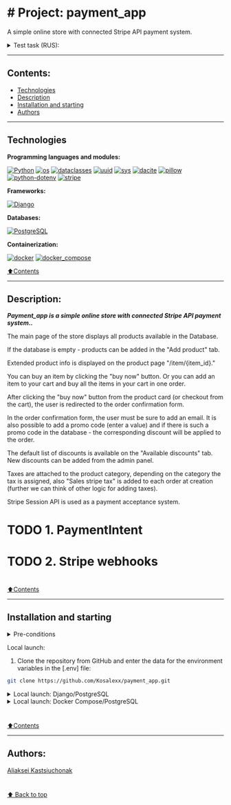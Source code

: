 # # Project: payment_app

A simple online store with connected Stripe API payment system.


<details><summary>Test task (RUS):</summary>

Реализовать Django + Stripe API бэкенд со следующим функционалом и условиями:
- [x]	Django Модель Item с полями (name, description, price) 

- [x]	API с двумя методами:
    - [x]	GET /buy/{id}, c помощью которого можно получить Stripe Session Id для оплаты выбранного Item. При выполнении этого метода c бэкенда с помощью python библиотеки stripe должен выполняться запрос stripe.checkout.Session.create(...) и полученный session.id выдаваться в результате запроса
    - [x]	GET /item/{id}, c помощью которого можно получить простейшую HTML страницу, на которой будет информация о выбранном Item и кнопка Buy. По нажатию на кнопку Buy должен происходить запрос на /buy/{id}, получение session_id и далее  с помощью JS библиотеки Stripe происходить редирект на Checkout форму stripe.redirectToCheckout(sessionId=session_id)
 - [x]	Залить решение на Github, описать запуск в Readme.md
 - [x]	Опубликовать свое решение чтобы его можно было быстро и легко протестировать.

Бонусные задачи: 
 - [x]	Запуск используя Docker
 - [x]	Использование environment variables
 - [x]	Просмотр Django Моделей в Django Admin панели
 - [ ]	Запуск приложения на удаленном сервере, доступном для тестирования
 - [x] - Модель Order, в которой можно объединить несколько Item и сделать платёж в Stripe на содержимое Order c общей стоимостью всех Items
 - [x] - Модели Discount, Tax, которые можно прикрепить к модели Order и связать с соответствующими атрибутами при создании платежа в Stripe - в таком случае они корректно отображаются в Stripe Checkout форме. ---  # для привязки скидки к заказу используются промокоды. Пользователь вводит промокод, если такой есть в БД -> заказ получает скидку. / Налоги прикреплены к категории товара, в зависимости от категории назначается налог, также к каждому заказу при создании добавляется "налог платежной системы" (далее можно придумать другую логику для добавления налогов). 
 - [x]	Добавить поле Item.currency, создать 2 Stripe Keypair на две разные валюты и в зависимости от валюты выбранного товара предлагать оплату в соответствующей валюте. --- # Создано 2 компании в рамках аккаунта и в зависимости от валюты выбирается оплата на нужный аккаунт. Также при оплате пользователь выбирает в какой валюте платить - исходя из этого добавлена модель Exchange - для конвертации валюты в случаях если в корзину добавлены товары в разных валютах.
 - [ ]	Реализовать не Stripe Session, а Stripe Payment Intent. 
 # TODO 1. Stripe webhooks

</details>

___


## Contents:

- [Technologies](#technologies)
- [Description](#description)
- [Installation and starting](#installation-and-starting)
- [Authors](#authors)

---

## Technologies


**Programming languages and modules:**

[![Python](https://img.shields.io/badge/-python_3.11^-464646?logo=python)](https://www.python.org/)
[![os](https://img.shields.io/badge/-os-464646?logo=python)](https://docs.python.org/3/library/os.html)
[![dataclasses](https://img.shields.io/badge/-dataclasses-464646?logo=python)](https://docs.python.org/3/library/dataclasses.html)
[![uuid](https://img.shields.io/badge/-uuid-464646?logo=python)](https://docs.python.org/3/library/uuid.html)
[![sys](https://img.shields.io/badge/-sys-464646?logo=python)](https://docs.python.org/3/library/sys.html)
[![dacite](https://img.shields.io/badge/-dacite-464646?logo=python)](https://pypi.org/project/dacite/)
[![pillow](https://img.shields.io/badge/-pillow-464646?logo=python)](https://python-pillow.org/)
[![python-dotenv](https://img.shields.io/badge/-python_dotenv-464646?logo=python)](https://pypi.org/project/python-dotenv/)
[![stripe](https://img.shields.io/badge/-stripe-464646?logo=python)](https://pypi.org/project/stripe/)


**Frameworks:**

[![Django](https://img.shields.io/badge/-Django-464646?logo=Django)](https://www.djangoproject.com/)

**Databases:**

[![PostgreSQL](https://img.shields.io/badge/-PostgreSQL-464646?logo=PostgreSQL)](https://www.postgresql.org/)


**Containerization:**

[![docker](https://img.shields.io/badge/-Docker-464646?logo=docker)](https://www.docker.com/)
[![docker_compose](https://img.shields.io/badge/-Docker%20Compose-464646?logo=docker)](https://docs.docker.com/compose/)

[⬆️Contents](#contents)

---
## Description:

***Payment_app is a simple online store with connected Stripe API payment system..***

The main page of the store displays all products available in the Database.

If the database is empty - products can be added in the "Add product" tab.

Extended product info is displayed on the product page "/item/{item_id}."

You can buy an item by clicking the "buy now" button. Or you can add an item to your cart and buy all the items in your cart in one order.

After clicking the "buy now" button from the product card (or checkout from the cart), the user is redirected to the order confirmation form.

In the order confirmation form, the user must be sure to add an email. It is also possible to add a promo code (enter a value) and if there is such a promo code in the database - the corresponding discount will be applied to the order.

The default list of discounts is available on the "Available discounts" tab. New discounts can be added from the admin panel.

Taxes are attached to the product category, depending on the category the tax is assigned, also "Sales stripe tax" is added to each order at creation (further we can think of other logic for adding taxes).

Stripe Session API is used as a payment acceptance system.


 # TODO 1. PaymentIntent
 # TODO 2. Stripe webhooks

<h1></h1>

[⬆️Contents](#contents)

---

## Installation and starting

<details><summary>Pre-conditions</summary>

It is assumed that the user has installed [Docker](https://docs.docker.com/engine/install/) and [Docker Compose](https://docs.docker.com/compose/install/) on the local machine or on the server where the project will run. You can check if they are installed using the command:

```bash
docker --version && docker-compose --version
```

***It is assumed that the user has [Stripe](https://stripe.com) account!***
</details>


Local launch:

1. Clone the repository from GitHub and enter the data for the environment variables in the [.env] file:
```bash
git clone https://github.com/Kosalexx/payment_app.git
```
<details><summary>Local launch: Django/PostgreSQL</summary><br>

***!!! It is assumed that the user has installed [PostgreSQL](https://www.postgresql.org/) and [poetry](https://python-poetry.org/) !!!***

1.1* Create a new PostgreSQL database and pass the credentials to the [.env] file as specified in the [.env.template] file.

2. All required dependencies described in **pyproject.toml** file. To install all required libraries and packages, run the command:
```bash
poetry install
```

3. Run the migrations, create a superuser, and launch the application:
```bash
python src/payment_app/manage.py makemigrations && \
python src/payment_app/manage.py migrate && \
python src/payment_app/manage.py createsuperuser --noinput && \
python tree_menu/manage.py runserver
```
The project will run locally at `http://127.0.0.1:8000/`

</details>

<details><summary>Local launch: Docker Compose/PostgreSQL</summary>

2. From the root directory of the project, execute the command:
```bash
docker-compose -f docker-compose.yml up -d --build
```
The project will be hosted in two docker containers (db, app) at `http://localhost:8000/`.

3. You can stop docker and delete containers with the command from the root directory of the project:
```bash
docker-compose -f docker-compose.yml down
```
add flag -v to delete volumes ```docker-compose -f docker-compose.yml down -v```
</details><h1></h1>

[⬆️Contents](#contents)

---

## Authors:

[Aliaksei Kastsiuchonak](https://github.com/Kosalexx)<br>
<h1></h1>

[⬆️ Back to top](#project-payment_app)